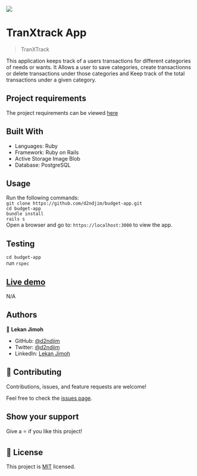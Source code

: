 ![](https://img.shields.io/badge/Microverse-blueviolet)

# TranXtrack App

>  TranXTrack

This application keeps track of a users transactions for different categories of needs or wants. It Allows a user to save categories, create transactionns or delete transactions under those categories and Keep track of the total transactions under a given category. 
## Project requirements

The project requirements can be viewed [here](https://github.com/microverseinc/curriculum-rails/blob/main/capstone/rails_capstone.md)

## Built With

- Languages: Ruby
- Framework: Ruby on Rails
- Active Storage Image Blob
- Database: PostgreSQL

## Usage

Run the following commands:</br>
`git clone https://github.com/d2ndjim/budget-app.git`</br>
`cd budget-app`</br>
`bundle install`</br>
`rails s`</br>
Open a browser and go to: `https://localhost:3000` to view the app.

## Testing

`cd budget-app`</br>
run `rspec`

## [Live demo](https://transtrack.herokuapp.com/)

N/A

## Authors

👤 **Lekan Jimoh**

- GitHub: [@d2ndjim](https://github.com/d2ndjim)
- Twitter: [@d2ndjim](https://twitter.com/d2ndjim_)
- LinkedIn: [Lekan Jimoh](https://linkedin.com/in/lekanj)

## 🤝 Contributing

Contributions, issues, and feature requests are welcome!

Feel free to check the [issues page](https://github.com/d2ndjim/budget-app/issues).

## Show your support

Give a ⭐️ if you like this project!

## 📝 License

This project is [MIT](./license.md) licensed.
